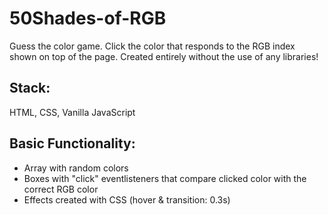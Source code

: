 # 50Shades-of-RGB
Guess the color game. Click the color that responds to the RGB index shown on top of the page. 
Created entirely without the use of any libraries!

## Stack:
HTML, CSS, Vanilla JavaScript

## Basic Functionality:
- Array with random colors 
- Boxes with "click" eventlisteners that compare clicked color with the correct RGB color
- Effects created with CSS (hover & transition: 0.3s) 
